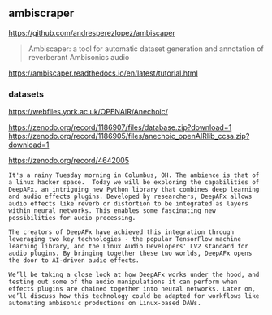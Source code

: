 ---
---


## ambiscraper

https://github.com/andresperezlopez/ambiscaper

> Ambiscaper: a tool for automatic dataset generation and annotation of reverberant Ambisonics audio


https://ambiscaper.readthedocs.io/en/latest/tutorial.html


### datasets

https://webfiles.york.ac.uk/OPENAIR/Anechoic/

https://zenodo.org/record/1186907/files/database.zip?download=1
https://zenodo.org/record/1186905/files/anechoic_openAIRlib_ccsa.zip?download=1

https://zenodo.org/record/4642005


```
It's a rainy Tuesday morning in Columbus, OH. The ambience is that of a linux hacker space.  Today we will be exploring the capabilities of DeepAFx, an intriguing new Python library that combines deep learning and audio effects plugins. Developed by researchers, DeepAFx allows audio effects like reverb or distortion to be integrated as layers within neural networks. This enables some fascinating new possibilities for audio processing.

The creators of DeepAFx have achieved this integration through leveraging two key technologies - the popular TensorFlow machine learning library, and the Linux Audio Developers' LV2 standard for audio plugins. By bringing together these two worlds, DeepAFx opens the door to AI-driven audio effects.

We’ll be taking a close look at how DeepAFx works under the hood, and testing out some of the audio manipulations it can perform when effects plugins are chained together into neural networks. Later on, we’ll discuss how this technology could be adapted for workflows like automating ambisonic productions on Linux-based DAWs.
```